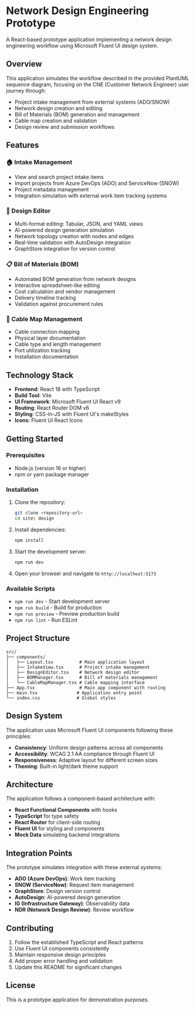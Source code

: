 # Network Design Engineering Prototype

A React-based prototype application implementing a network design engineering workflow using Microsoft Fluent UI design system.

## Overview

This application simulates the workflow described in the provided PlantUML sequence diagram, focusing on the CNE (Customer Network Engineer) user journey through:

- Project intake management from external systems (ADO/SNOW)
- Network design creation and editing
- Bill of Materials (BOM) generation and management
- Cable map creation and validation
- Design review and submission workflows

## Features

### 🏠 Intake Management
- View and search project intake items
- Import projects from Azure DevOps (ADO) and ServiceNow (SNOW)
- Project metadata management
- Integration simulation with external work item tracking systems

### 🎨 Design Editor
- Multi-format editing: Tabular, JSON, and YAML views
- AI-powered design generation simulation
- Network topology creation with nodes and edges
- Real-time validation with AutoDesign integration
- GraphStore integration for version control

### 📋 Bill of Materials (BOM)
- Automated BOM generation from network designs
- Interactive spreadsheet-like editing
- Cost calculation and vendor management
- Delivery timeline tracking
- Validation against procurement rules

### 🔌 Cable Map Management
- Cable connection mapping
- Physical layer documentation
- Cable type and length management
- Port utilization tracking
- Installation documentation

## Technology Stack

- **Frontend**: React 18 with TypeScript
- **Build Tool**: Vite
- **UI Framework**: Microsoft Fluent UI React v9
- **Routing**: React Router DOM v6
- **Styling**: CSS-in-JS with Fluent UI's makeStyles
- **Icons**: Fluent UI React Icons

## Getting Started

### Prerequisites

- Node.js (version 16 or higher)
- npm or yarn package manager

### Installation

1. Clone the repository:
   ```bash
   git clone <repository-url>
   cd site\ design
   ```

2. Install dependencies:
   ```bash
   npm install
   ```

3. Start the development server:
   ```bash
   npm run dev
   ```

4. Open your browser and navigate to `http://localhost:5173`

### Available Scripts

- `npm run dev` - Start development server
- `npm run build` - Build for production
- `npm run preview` - Preview production build
- `npm run lint` - Run ESLint

## Project Structure

```
src/
├── components/
│   ├── Layout.tsx          # Main application layout
│   ├── IntakeView.tsx      # Project intake management
│   ├── DesignEditor.tsx    # Network design editor
│   ├── BOMManager.tsx      # Bill of materials management
│   └── CableMapManager.tsx # Cable mapping interface
├── App.tsx                 # Main app component with routing
├── main.tsx               # Application entry point
└── index.css              # Global styles
```

## Design System

The application uses Microsoft Fluent UI components following these principles:

- **Consistency**: Uniform design patterns across all components
- **Accessibility**: WCAG 2.1 AA compliance through Fluent UI
- **Responsiveness**: Adaptive layout for different screen sizes
- **Theming**: Built-in light/dark theme support

## Architecture

The application follows a component-based architecture with:

- **React Functional Components** with hooks
- **TypeScript** for type safety
- **React Router** for client-side routing
- **Fluent UI** for styling and components
- **Mock Data** simulating backend integrations

## Integration Points

The prototype simulates integration with these external systems:

- **ADO (Azure DevOps)**: Work item tracking
- **SNOW (ServiceNow)**: Request item management
- **GraphStore**: Design version control
- **AutoDesign**: AI-powered design generation
- **IG (Infrastructure Gateway)**: Observability data
- **NDR (Network Design Review)**: Review workflow

## Contributing

1. Follow the established TypeScript and React patterns
2. Use Fluent UI components consistently
3. Maintain responsive design principles
4. Add proper error handling and validation
5. Update this README for significant changes

## License

This is a prototype application for demonstration purposes.
